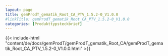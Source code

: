 ```yaml
---
layout: page
title: gemProdT_gematik_Root_CA_PTV_1.5.2-0_V1.0.0
#linkTitle: gemProdT_gematik_Root_CA_PTV_1.5.2-0_V1.0.0
categories: [Produkttypsteckbrief]
---
```

{{< include-html "content/de/docs/gemProdT/gemProdT_gematik_Root_CA/gemProdT_gematik_Root_CA_PTV_1.5.2-0_V1.0.0.html" >}}